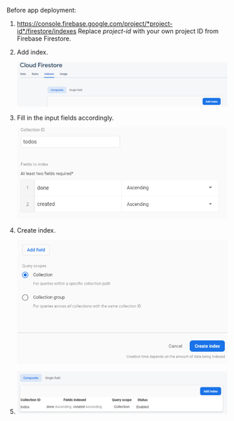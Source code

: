 Before app deployment:

1.	https://console.firebase.google.com/project/*project-id*/firestore/indexes
	Replace *project-id* with your own project ID from Firebase Firestore.


2.	Add index.

	![Demo photo](https://github.com/snwl123/PCMOB4/blob/master/PCMOB4-01/assets/README_assets/README_01.PNG)


3.	Fill in the input fields accordingly.

	![Demo photo](https://github.com/snwl123/PCMOB4/blob/master/PCMOB4-01/assets/README_assets/README_02.PNG)


4.	Create index.

	![Demo photo](https://github.com/snwl123/PCMOB4/blob/master/PCMOB4-01/assets/README_assets/README_03.PNG)


5. ![Demo photo](https://github.com/snwl123/PCMOB4/blob/master/PCMOB4-01/assets/README_assets/README_04.png)


